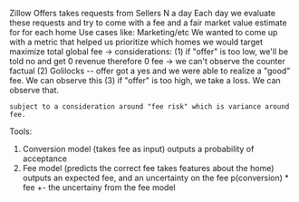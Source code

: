 Zillow Offers takes requests from Sellers N a day
Each day we evaluate these requests and try to come with a fee and a fair market value estimate for for each home
Use cases like: Marketing/etc
We wanted to come up with a metric that helped us prioritize which homes we would target
maximize total global fee -> considerations:
    (1) if "offer" is too low, we'll be told no and get 0 revenue therefore 0 fee -> we can't observe the counter factual
    (2) Golilocks -- offer got a yes and we were able to realize a "good" fee. We can observe this
    (3) if "offer" is too high, we take a loss. We can observe that.
    
    
    subject to a consideration around "fee risk" which is variance around fee.
    
    
Tools:
1) Conversion model (takes fee as input) outputs a probability of acceptance
3) Fee model (predicts the correct fee takes features about the home) outputs an expected fee, and an uncertainty on the fee
p(conversion) * fee +- the uncertainy from the fee model
